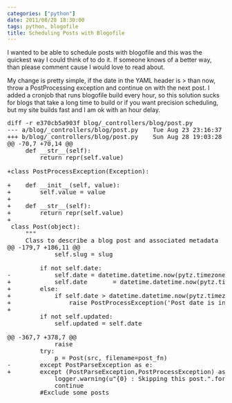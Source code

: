 ```yaml
---
categories: ["python"]
date: 2011/08/28 18:30:00
tags: python, blogofile
title: Scheduling Posts with Blogofile
---
```

<p>
    I wanted to be able to schedule posts with blogofile and this was the quickest way I could think of to do it. If someone knows of a better way, than please comment cause I would love to read about.
</p>

<p>
    My change is pretty simple, if the date in the YAML header is > than now, throw a PostProcessing exception and continue on with the next post. I added a cronjob that runs blogofile build every hour, so this solution sucks for blogs that take a long time to build or if you want precision scheduling, but my site builds fast and I am ok with an hour delay.

<br/>

<pre class="brush: diff">
diff -r e370cb5a903f blog/_controllers/blog/post.py
--- a/blog/_controllers/blog/post.py	Tue Aug 23 23:16:37 2011 -0400
+++ b/blog/_controllers/blog/post.py	Sun Aug 28 19:03:28 2011 -0400
@@ -70,7 +70,14 @@
     def __str__(self):
         return repr(self.value)
 
+class PostProcessException(Exception):
 
+    def __init__(self, value):
+        self.value = value
+
+    def __str__(self):
+        return repr(self.value)
+                
 class Post(object):
     """
     Class to describe a blog post and associated metadata
@@ -179,7 +186,11 @@
             self.slug = slug
 
         if not self.date:
-            self.date = datetime.datetime.now(pytz.timezone(self.__timezone))
+            self.date       = datetime.datetime.now(pytz.timezone(self.__timezone))
+        else:
+            if self.date > datetime.datetime.now(pytz.timezone(self.__timezone)):
+                raise PostProcessException('Post date is in the future.')
+
         if not self.updated:
             self.updated = self.date
 
@@ -367,7 +378,7 @@
             raise
         try:
             p = Post(src, filename=post_fn)
-        except PostParseException as e:
+        except (PostParseException,PostProcessException) as e:
             logger.warning(u"{0} : Skipping this post.".format(e.value))
             continue
         #Exclude some posts
</pre>
</p>
